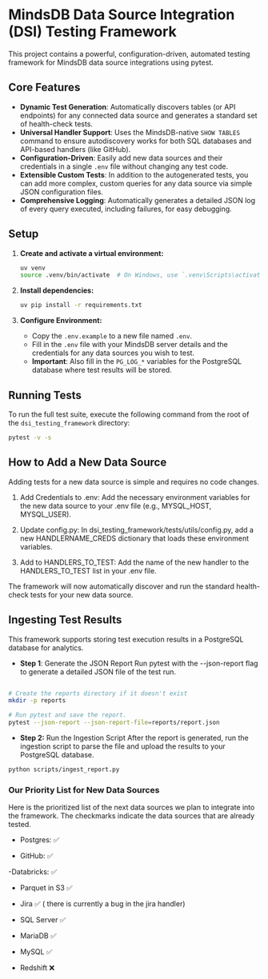 # MindsDB Data Source Integration (DSI) Testing Framework

This project contains a powerful, configuration-driven, automated testing framework for MindsDB data source integrations using pytest.

## Core Features

* **Dynamic Test Generation**: Automatically discovers tables (or API endpoints) for any connected data source and generates a standard set of health-check tests.
* **Universal Handler Support**: Uses the MindsDB-native `SHOW TABLES` command to ensure autodiscovery works for both SQL databases and API-based handlers (like GitHub).
* **Configuration-Driven**: Easily add new data sources and their credentials in a single `.env` file without changing any test code.
* **Extensible Custom Tests**: In addition to the autogenerated tests, you can add more complex, custom queries for any data source via simple JSON configuration files.
* **Comprehensive Logging**: Automatically generates a detailed JSON log of every query executed, including failures, for easy debugging.

## Setup

1.  **Create and activate a virtual environment:**
    ```bash
    uv venv
    source .venv/bin/activate  # On Windows, use `.venv\Scripts\activate`
    ```

2.  **Install dependencies:**
    ```bash
    uv pip install -r requirements.txt
    ```

3.  **Configure Environment:**
    * Copy the `.env.example` to a new file named `.env`.
    * Fill in the `.env` file with your MindsDB server details and the credentials for any data sources you wish to test.
    * **Important**: Also fill in the `PG_LOG_*` variables for the PostgreSQL database where test results will be stored.

## Running Tests

To run the full test suite, execute the following command from the root of the `dsi_testing_framework` directory:

```bash
pytest -v -s

```

## How to Add a New Data Source
Adding tests for a new data source is simple and requires no code changes.

1. Add Credentials to .env: Add the necessary environment variables for the new data source to your .env file (e.g., MYSQL_HOST, MYSQL_USER).

2. Update config.py: In dsi_testing_framework/tests/utils/config.py, add a new HANDLERNAME_CREDS dictionary that loads these environment variables.

3. Add to HANDLERS_TO_TEST: Add the name of the new handler to the HANDLERS_TO_TEST list in your .env file.

The framework will now automatically discover and run the standard health-check tests for your new data source.

## Ingesting Test Results
This framework supports storing test execution results in a PostgreSQL database for analytics.

- **Step 1**: Generate the JSON Report
Run pytest with the --json-report flag to generate a detailed JSON file of the test run.

```Bash

# Create the reports directory if it doesn't exist
mkdir -p reports

# Run pytest and save the report.
pytest --json-report --json-report-file=reports/report.json
```

- **Step 2:** Run the Ingestion Script
After the report is generated, run the ingestion script to parse the file and upload the results to your PostgreSQL database.

```Bash
python scripts/ingest_report.py
```

### Our Priority List for New Data Sources
Here is the prioritized list of the next data sources we plan to integrate into the framework. The checkmarks indicate the data sources that are already tested.

- Postgres: ✅

- GitHub: ✅

-Databricks: ✅

- Parquet in S3 ✅

- Jira ✅ ( there is currently a bug in the jira handler)

- SQL Server ✅

- MariaDB ✅

- MySQL ✅

- Redshift ❌